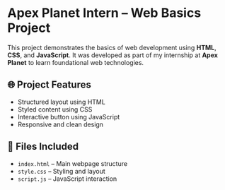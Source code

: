 # Apex Planet Intern – Web Basics Project

This project demonstrates the basics of web development using **HTML**, **CSS**, and **JavaScript**. It was developed as part of my internship at **Apex Planet** to learn foundational web technologies.

## 🌐 Project Features
- Structured layout using HTML
- Styled content using CSS
- Interactive button using JavaScript
- Responsive and clean design

## 📁 Files Included
- `index.html` – Main webpage structure
- `style.css` – Styling and layout
- `script.js` – JavaScript interaction
  

